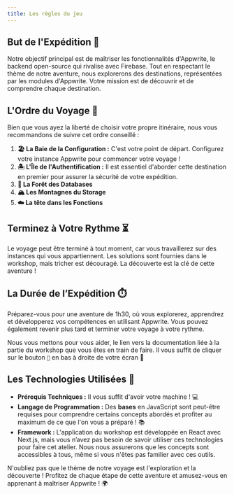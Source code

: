 ```yaml
---
title: Les règles du jeu
---
```


<Hero 
  title="Les règles du jeu !" 
  image="/assets/workshop/introduction/rules.jpeg" 
  description="Avant d'embarquer pour cette aventure au cœur du backend open-source, permettez-nous de vous guider à travers les règles et l'objectif de ce voyage captivant 🧭 Dans cette section, vous découvrirez les directives essentielles pour naviguer dans ce workshop et atteindre les sommets de la maîtrise d'Appwrite. Nous vous invitons à plonger dans les détails et à vous familiariser avec les règles du jeu, les étapes du voyage, et les défis qui vous attendent ! 👨🏼‍✈️"
/>

## **But de l'Expédition** 🌟

Notre objectif principal est de maîtriser les fonctionnalités d'Appwrite, le backend open-source qui rivalise avec
Firebase. Tout en respectant le thème de notre aventure, nous explorerons des destinations, représentées par les modules
d'Appwrite. Votre mission est de découvrir et de comprendre chaque destination.

## **L'Ordre du Voyage** 🧭

Bien que vous ayez la liberté de choisir votre propre itinéraire, nous vous recommandons de suivre cet ordre conseillé :

1. **🏖️ La Baie de la Configuration :** C'est votre point de départ. Configurez votre instance Appwrite pour commencer
   votre voyage !
2. **🏝️ L'Île de l'Authentification :** Il est essentiel d'aborder cette destination en premier pour assurer la sécurité
   de votre expédition.
3. **🌳 La Forêt des Databases**
4. **🏔️ Les Montagnes du Storage**
5. **☁️ La tête dans les Fonctions**

## **Terminez à Votre Rythme** ⏳

Le voyage peut être terminé à tout moment, car vous travaillerez sur des instances qui vous appartiennent. Les solutions
sont fournies dans le workshop, mais tricher est découragé. La découverte est la clé de cette aventure !

## La Durée de l’Expédition ⏱️

Préparez-vous pour une aventure de 1h30, où vous explorerez, apprendrez et développerez vos compétences en utilisant
Appwrite. Vous pouvez également revenir plus tard et terminer votre voyage à votre rythme.

Nous vous mettons pour vous aider, le lien vers la documentation liée à la partie du workshop que vous êtes en train de
faire. Il vous suffit de cliquer sur le bouton `📖` en bas à droite de votre écran 🎁

## Les Technologies Utilisées 🧰

- **Prérequis Techniques :** Il vous suffit d'avoir votre machine ! 💻
- **Langage de Programmation :** Des **bases** en JavaScript sont peut-être requises pour comprendre certains concepts
  abordés et profiter au maximum de ce que l'on vous a préparé ! 📚
- **Framework :** L'application du workshop est développée en React avec Next.js, mais vous n’avez pas besoin de savoir
  utiliser ces technologies pour faire cet atelier. Nous nous assurerons que les concepts sont accessibles à tous, même
  si vous n'êtes pas familier avec ces outils.

N'oubliez pas que le thème de notre voyage est l'exploration et la découverte ! Profitez de chaque étape de cette
aventure et amusez-vous en apprenant à maîtriser Appwrite ! 🌍
